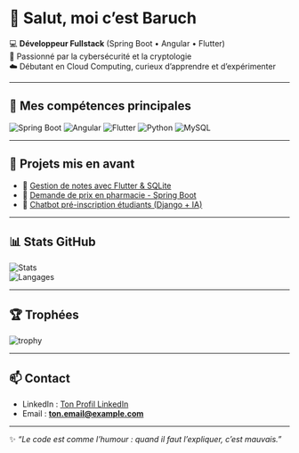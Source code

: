 # 👋 Salut, moi c’est Baruch

💻 **Développeur Fullstack** (Spring Boot • Angular • Flutter)  
🔐 Passionné par la cybersécurité et la cryptologie  
☁️ Débutant en Cloud Computing, curieux d’apprendre et d’expérimenter  

---

## 🚀 Mes compétences principales
![Spring Boot](https://img.shields.io/badge/SpringBoot-6DB33F?logo=springboot&logoColor=fff)
![Angular](https://img.shields.io/badge/Angular-DD0031?logo=angular&logoColor=fff)
![Flutter](https://img.shields.io/badge/Flutter-02569B?logo=flutter&logoColor=fff)
![Python](https://img.shields.io/badge/Python-3776AB?logo=python&logoColor=fff)
![MySQL](https://img.shields.io/badge/MySQL-4479A1?logo=mysql&logoColor=fff)

---

## 📌 Projets mis en avant
- 📝 [Gestion de notes avec Flutter & SQLite](https://github.com/tonpseudo/gestion-notes-flutter)  
- 💊 [Demande de prix en pharmacie - Spring Boot](https://github.com/tonpseudo/demande-prix-pharma)  
- 🤖 [Chatbot pré-inscription étudiants (Django + IA)](https://github.com/tonpseudo/chatbot-preregistration)

---

## 📊 Stats GitHub
![Stats](https://github-readme-stats.vercel.app/api?username=**tonpseudo**&show_icons=true&theme=radical)  
![Langages](https://github-readme-stats.vercel.app/api/top-langs/?username=**tonpseudo**&layout=compact&theme=radical)

---

## 🏆 Trophées
![trophy](https://github-profile-trophy.vercel.app/?username=**tonpseudo**&theme=onedark)

---

## 📫 Contact
- LinkedIn : [Ton Profil LinkedIn](https://www.linkedin.com/in/tonprofil)  
- Email : **ton.email@example.com**

---
✨ _“Le code est comme l’humour : quand il faut l’expliquer, c’est mauvais.”_
